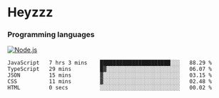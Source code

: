 # Heyzzz  

### Programming languages  

[![Node.js](https://img.shields.io/badge/-Node.js-262626?style=for-the-badge)](https://nodejs.org/ru)

<!--START_SECTION:waka-->

```text
JavaScript   7 hrs 3 mins    ██████████████████████░░░   88.29 %
TypeScript   29 mins         █▓░░░░░░░░░░░░░░░░░░░░░░░   06.07 %
JSON         15 mins         ▓░░░░░░░░░░░░░░░░░░░░░░░░   03.15 %
CSS          11 mins         ▓░░░░░░░░░░░░░░░░░░░░░░░░   02.48 %
HTML         0 secs          ░░░░░░░░░░░░░░░░░░░░░░░░░   00.02 %
```

<!--END_SECTION:waka-->
